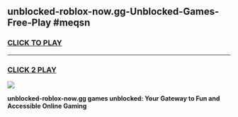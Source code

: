 
## unblocked-roblox-now.gg-Unblocked-Games-Free-Play #meqsn
<h3>
<a href="https://us.freeplayer.one?title=unblocked-roblox-now.gg&ref=9M">CLICK TO PLAY</a></h3>
<hr>

<h3>
<a href="https://us.freeplayer.one?title=unblocked-roblox-now.gg&ref=9M">CLICK 2 PLAY</a>
  
</h3>

<a href="https://us.freeplayer.one?title=unblocked-roblox-now.gg&ref=9M"><img src="https://clearcache.store/games.png"></a>


**unblocked-roblox-now.gg games unblocked: Your Gateway to Fun and Accessible Online Gaming**
